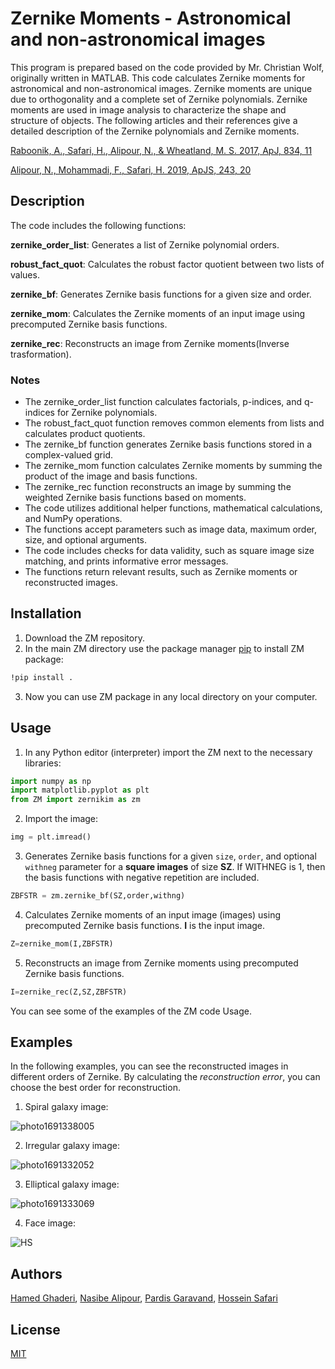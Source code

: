 # Zernike Moments - Astronomical and non-astronomical images

This program is prepared based on the code provided by Mr. Christian Wolf, originally written in MATLAB. This code calculates Zernike moments for astronomical and non-astronomical images. Zernike moments are unique due to orthogonality and a complete set of Zernike polynomials. Zernike moments are used in image analysis to characterize the shape and structure of objects. The following articles and their references give a detailed description of the Zernike polynomials and Zernike moments.

[Raboonik, A., Safari, H., Alipour, N., & Wheatland, M. S. 2017, ApJ, 834, 11](https://iopscience.iop.org/article/10.3847/1538-4357/834/1/11/meta)

[Alipour, N., Mohammadi, F., Safari, H. 2019, ApJS, 243, 20](https://iopscience.iop.org/article/10.3847/1538-4365/ab289b/meta)

## Description 

The code includes the following functions:

**zernike_order_list**: Generates a list of Zernike polynomial orders.

**robust_fact_quot**: Calculates the robust factor quotient between two lists of values.

**zernike_bf**: Generates Zernike basis functions for a given size and order.

**zernike_mom**: Calculates the Zernike moments of an input image using precomputed Zernike basis functions.

**zernike_rec**: Reconstructs an image from Zernike moments(Inverse trasformation).

### Notes

- The zernike_order_list function calculates factorials, p-indices, and q-indices for Zernike polynomials.
- The robust_fact_quot function removes common elements from lists and calculates product quotients.
- The zernike_bf function generates Zernike basis functions stored in a complex-valued grid.
- The zernike_mom function calculates Zernike moments by summing the product of the image and basis functions.
- The zernike_rec function reconstructs an image by summing the weighted Zernike basis functions based on moments.
- The code utilizes additional helper functions, mathematical calculations, and NumPy operations.
- The functions accept parameters such as image data, maximum order, size, and optional arguments.
- The code includes checks for data validity, such as square image size matching, and prints informative error messages.
- The functions return relevant results, such as Zernike moments or reconstructed images.

## Installation 

1. Download the ZM repository.
2. In the main ZM directory use the package manager [pip](https://pip.pypa.io/en/stable/) to install ZM package:

```bash
!pip install .
```
3. Now you can use ZM package in any local directory on your computer.

## Usage

1. In any Python editor (interpreter) import the ZM next to the necessary libraries:
```python
import numpy as np
import matplotlib.pyplot as plt
from ZM import zernikim as zm
```

2. Import the image:
```python
img = plt.imread() 
```

3. Generates Zernike basis functions for a given `size`, `order`, and optional `withneg` parameter for a **square images** of size **SZ**.
   If WITHNEG is 1, then the basis functions with negative repetition are included.
```python
ZBFSTR = zm.zernike_bf(SZ,order,withng)
```

4. Calculates Zernike moments of an input image (images) using precomputed Zernike basis functions. **I** is the input image.
```python
Z=zernike_mom(I,ZBFSTR)
```

5. Reconstructs an image from Zernike moments using precomputed Zernike basis functions.
```python
I=zernike_rec(Z,SZ,ZBFSTR)
```

You can see some of the examples of the ZM code Usage.

## Examples

In the following examples, you can see the reconstructed images in different orders of Zernike. By calculating the *reconstruction error*, you can choose the best order for reconstruction.

1. Spiral galaxy image:

![photo1691338005](https://github.com/hmddev1/ZM/assets/53661111/89e92208-8262-40fa-b9f9-5d8a0262bdf6)

2. Irregular galaxy image:

![photo1691332052](https://github.com/hmddev1/ZM/assets/53661111/3977da23-0fff-4d76-afc2-acdf28fef8bc)

3. Elliptical galaxy image:

![photo1691333069](https://github.com/hmddev1/ZM/assets/53661111/7f2024e2-5c03-414c-88b7-7e2ef981ff36)

4. Face image:

![HS](https://github.com/hmddev1/ZM/assets/53661111/b9afa396-f09c-4cd8-a07f-bf27c69df580)


## Authors

[Hamed Ghaderi](https://github.com/hmddev1), [Nasibe Alipour](https://scholar.google.com/citations?user=PfzZOI0AAAAJ&hl=en), [Pardis Garavand](https://www.linkedin.com/in/pardis-garavand-25b30527b/), [Hossein Safari](https://scholar.google.com/citations?user=nCc1FV8AAAAJ&hl=en)

## License
[MIT](https://choosealicense.com/licenses/mit/)
